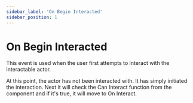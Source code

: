 ```yaml
---
sidebar_label: 'On Begin Interacted'
sidebar_position: 1
---
```


# On Begin Interacted

This event is used when the user first attempts to interact with the interactable actor.

At this point, the actor has not been interacted with. It has simply initiated the interaction. Next it will check the Can Interact function from the component and if it's true, it will move to On Interact.
